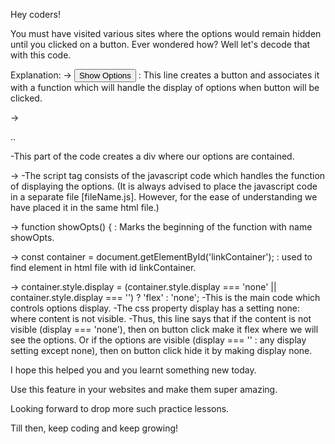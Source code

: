 Hey coders!

You must have visited  various sites where the options would remain hidden until you clicked on a button. Ever wondered how? Well let's decode that with this code.

Explanation:
-> <button onclick="showOpts()">Show Options</button> : This line creates a button and associates it with a function which will handle the display of options when button will be clicked.

-> <div id="linkContainer">
   ..
  </div>
  -This part of the code creates a div where our options are contained.

  ->  <script>
    ..
  </script>
-The script tag consists of the javascript code which handles the function of displaying the options. (It is always advised to place the javascript code in a separate file [fileName.js]. However, for the ease of understanding we have placed it in the same html file.)

-> function showOpts() { : Marks the beginning of the function with name showOpts.

-> const container = document.getElementById('linkContainer'); : used to find element in html file with id linkContainer.

-> container.style.display = (container.style.display === 'none' || container.style.display === '') ? 'flex' : 'none';
-This is the main code which controls options display. 
-The css property display has a setting none: where content is not visible.
-Thus, this line says that if the content is not visible (display === 'none'), then on button click make it flex where we will see the options. Or if the options are visible (display === '' : any display setting except none), then on button click hide it by making display none.

I hope this helped you and you learnt something new today.

Use this feature in your websites and make them super amazing.

Looking forward to drop more such practice lessons.

Till then, keep coding and keep growing!